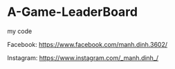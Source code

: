 # A-Game-LeaderBoard
my code

Facebook: https://www.facebook.com/manh.dinh.3602/                                                                  


Instagram: https://www.instagram.com/_manh.dinh_/
